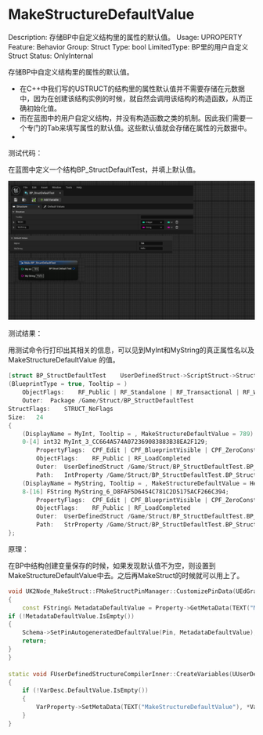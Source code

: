 # MakeStructureDefaultValue

Description: 存储BP中自定义结构里的属性的默认值。
Usage: UPROPERTY
Feature: Behavior
Group: Struct
Type: bool
LimitedType: BP里的用户自定义Struct
Status: OnlyInternal

存储BP中自定义结构里的属性的默认值。

- 在C++中我们写的USTRUCT的结构里的属性默认值并不需要存储在元数据中，因为在创建该结构实例的时候，就自然会调用该结构的构造函数，从而正确初始化值。
- 而在蓝图中的用户自定义结构，并没有构造函数之类的机制。因此我们需要一个专门的Tab来填写属性的默认值。这些默认值就会存储在属性的元数据中。
- 

测试代码：

在蓝图中定义一个结构BP_StructDefaultTest，并填上默认值。

![Untitled](MakeStructureDefaultValue/Untitled.png)

测试结果：

用测试命令行打印出其相关的信息，可以见到MyInt和MyString的真正属性名以及MakeStructureDefaultValue 的值。

```cpp
[struct BP_StructDefaultTest	UserDefinedStruct->ScriptStruct->Struct->Field->Object	/Game/Struct/BP_StructDefaultTest.BP_StructDefaultTest]
(BlueprintType = true, Tooltip = )
	ObjectFlags:	RF_Public | RF_Standalone | RF_Transactional | RF_WasLoaded | RF_LoadCompleted 
	Outer:	Package /Game/Struct/BP_StructDefaultTest
StructFlags:	STRUCT_NoFlags
Size:	24
{
	(DisplayName = MyInt, Tooltip = , MakeStructureDefaultValue = 789)
	0-[4] int32 MyInt_3_CC664A574A072369083883B38EA2F129;
		PropertyFlags:	CPF_Edit | CPF_BlueprintVisible | CPF_ZeroConstructor | CPF_IsPlainOldData | CPF_NoDestructor | CPF_HasGetValueTypeHash 
		ObjectFlags:	RF_Public | RF_LoadCompleted 
		Outer:	UserDefinedStruct /Game/Struct/BP_StructDefaultTest.BP_StructDefaultTest
		Path:	IntProperty /Game/Struct/BP_StructDefaultTest.BP_StructDefaultTest:MyInt_3_CC664A574A072369083883B38EA2F129
	(DisplayName = MyString, Tooltip = , MakeStructureDefaultValue = Hello)
	8-[16] FString MyString_6_D8FAF5D6454C781C2D5175ACF266C394;
		PropertyFlags:	CPF_Edit | CPF_BlueprintVisible | CPF_ZeroConstructor | CPF_HasGetValueTypeHash 
		ObjectFlags:	RF_Public | RF_LoadCompleted 
		Outer:	UserDefinedStruct /Game/Struct/BP_StructDefaultTest.BP_StructDefaultTest
		Path:	StrProperty /Game/Struct/BP_StructDefaultTest.BP_StructDefaultTest:MyString_6_D8FAF5D6454C781C2D5175ACF266C394
};
```

原理：

在BP中结构创建变量保存的时候，如果发现默认值不为空，则设置到MakeStructureDefaultValue中去。之后再MakeStruct的时候就可以用上了。

```cpp
void UK2Node_MakeStruct::FMakeStructPinManager::CustomizePinData(UEdGraphPin* Pin, FName SourcePropertyName, int32 ArrayIndex, FProperty* Property) const
{
	const FString& MetadataDefaultValue = Property->GetMetaData(TEXT("MakeStructureDefaultValue"));
if (!MetadataDefaultValue.IsEmpty())
{
	Schema->SetPinAutogeneratedDefaultValue(Pin, MetadataDefaultValue);
	return;
}
}

static void FUserDefinedStructureCompilerInner::CreateVariables(UUserDefinedStruct* Struct, const class UEdGraphSchema_K2* Schema, FCompilerResultsLog& MessageLog)
{
	if (!VarDesc.DefaultValue.IsEmpty())
	{
		VarProperty->SetMetaData(TEXT("MakeStructureDefaultValue"), *VarDesc.DefaultValue);
	}
}
```